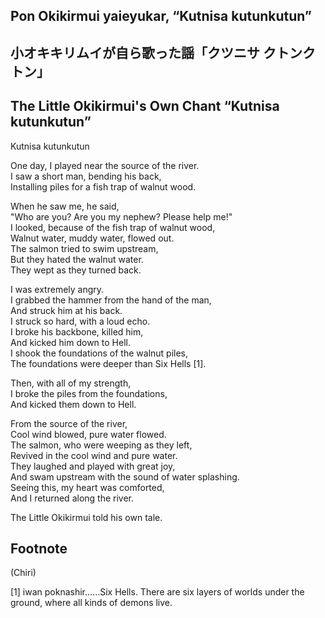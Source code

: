 ## Pon Okikirmui yaieyukar, “Kutnisa kutunkutun”     
## 小オキキリムイが自ら歌った謡「クツニサ クトンクトン」    
## The Little Okikirmui's Own Chant “Kutnisa kutunkutun”        
  
Kutnisa kutunkutun  
  
One day, I played near the source of the river.  
I saw a short man, bending his back,  
Installing piles for a fish trap of walnut wood.  
  
When he saw me, he said,  
"Who are you? Are you my nephew? Please help me!"  
I looked, because of the fish trap of walnut wood,  
Walnut water, muddy water, flowed out.  
The salmon tried to swim upstream,  
But they hated the walnut water.  
They wept as they turned back.  
  
I was extremely angry.     
I grabbed the hammer from the hand of the man,     
And struck him at his back.  
I struck so hard, with a loud echo.    
I broke his backbone, killed him,  
And kicked him down to Hell.  
I shook the foundations of the walnut piles,  
The foundations were deeper than Six Hells [1].  
  
Then, with all of my strength,  
I broke the piles from the foundations,  
And kicked them down to Hell.  
  
From the source of the river,  
Cool wind blowed, pure water flowed.  
The salmon, who were weeping as they left,    
Revived in the cool wind and pure water.  
They laughed and played with great joy,  
And swam upstream with the sound of water splashing.  
Seeing this, my heart was comforted,    
And I returned along the river.  
  
The Little Okikirmui told his own tale.     
  
## Footnote      
      
(Chiri)  

[1] iwan poknashir......Six Hells. There are six layers of worlds under the ground, where all kinds of demons live.
  
  
